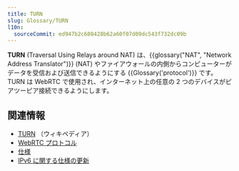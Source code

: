 ```yaml
---
title: TURN
slug: Glossary/TURN
l10n: 
  sourceCommit: ed947b2c608428b62a60f07d09dc543f732dc09b
---
```


**TURN** (Traversal Using Relays around NAT) は、{{glossary("NAT", "Network Address Translator")}} (NAT) やファイアウォールの内側からコンピューターがデータを受信および送信できるようにする {{Glossary('protocol')}} です。TURN は WebRTC で使用され、インターネット上の任意の 2 つのデバイスがピアツーピア接続できるようにします。

## 関連情報

- [TURN](https://ja.wikipedia.org/wiki/TURN) （ウィキペディア）
- [WebRTC プロトコル](/ja/docs/Web/API/WebRTC_API/Protocols)
- [仕様](https://www.ietf.org/rfc/rfc5766.txt)
- [IPv6 に関する仕様の更新](https://www.ietf.org/rfc/rfc6156.txt)
